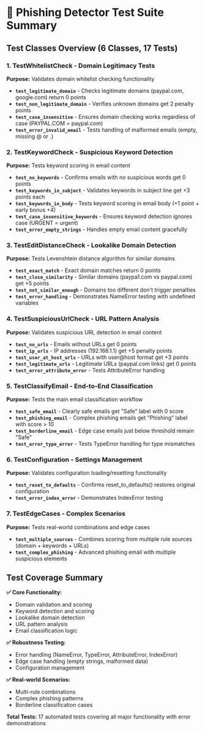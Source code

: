 # 🧪 Phishing Detector Test Suite Summary

## Test Classes Overview (6 Classes, 17 Tests)

### 1. **TestWhitelistCheck** - Domain Legitimacy Tests
**Purpose:** Validates domain whitelist checking functionality

- **`test_legitimate_domain`** - Checks legitimate domains (paypal.com, google.com) return 0 points
- **`test_non_legitimate_domain`** - Verifies unknown domains get 2 penalty points
- **`test_case_insensitive`** - Ensures domain checking works regardless of case (PAYPAL.COM = paypal.com)
- **`test_error_invalid_email`** - Tests handling of malformed emails (empty, missing @ or .)

### 2. **TestKeywordCheck** - Suspicious Keyword Detection
**Purpose:** Tests keyword scoring in email content

- **`test_no_keywords`** - Confirms emails with no suspicious words get 0 points
- **`test_keywords_in_subject`** - Validates keywords in subject line get +3 points each
- **`test_keywords_in_body`** - Tests keyword scoring in email body (+1 point + early bonus +4)
- **`test_case_insensitive_keywords`** - Ensures keyword detection ignores case (URGENT = urgent)
- **`test_error_empty_strings`** - Handles empty email content gracefully

### 3. **TestEditDistanceCheck** - Lookalike Domain Detection
**Purpose:** Tests Levenshtein distance algorithm for similar domains

- **`test_exact_match`** - Exact domain matches return 0 points
- **`test_close_similarity`** - Similar domains (paypa1.com vs paypal.com) get +5 points
- **`test_not_similar_enough`** - Domains too different don't trigger penalties
- **`test_error_handling`** - Demonstrates NameError testing with undefined variables

### 4. **TestSuspiciousUrlCheck** - URL Pattern Analysis
**Purpose:** Validates suspicious URL detection in email content

- **`test_no_urls`** - Emails without URLs get 0 points
- **`test_ip_urls`** - IP addresses (192.168.1.1) get +5 penalty points
- **`test_user_at_host_urls`** - URLs with user@host format get +3 points
- **`test_legitimate_urls`** - Legitimate URLs (paypal.com links) get 0 points
- **`test_error_attribute_error`** - Tests AttributeError handling

### 5. **TestClassifyEmail** - End-to-End Classification
**Purpose:** Tests the main email classification workflow

- **`test_safe_email`** - Clearly safe emails get "Safe" label with 0 score
- **`test_phishing_email`** - Complex phishing emails get "Phishing" label with score > 10
- **`test_borderline_email`** - Edge case emails just below threshold remain "Safe"
- **`test_error_type_error`** - Tests TypeError handling for type mismatches

### 6. **TestConfiguration** - Settings Management
**Purpose:** Validates configuration loading/resetting functionality

- **`test_reset_to_defaults`** - Confirms reset_to_defaults() restores original configuration
- **`test_error_index_error`** - Demonstrates IndexError testing

### 7. **TestEdgeCases** - Complex Scenarios
**Purpose:** Tests real-world combinations and edge cases

- **`test_multiple_sources`** - Combines scoring from multiple rule sources (domain + keywords + URLs)
- **`test_complex_phishing`** - Advanced phishing email with multiple suspicious elements

## Test Coverage Summary

**✅ Core Functionality:**
- Domain validation and scoring
- Keyword detection and scoring  
- Lookalike domain detection
- URL pattern analysis
- Email classification logic

**✅ Robustness Testing:**
- Error handling (NameError, TypeError, AttributeError, IndexError)
- Edge case handling (empty strings, malformed data)
- Configuration management

**✅ Real-world Scenarios:**
- Multi-rule combinations
- Complex phishing patterns
- Borderline classification cases

**Total Tests:** 17 automated tests covering all major functionality with error demonstrations


